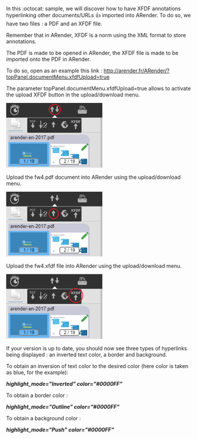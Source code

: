 

In this :octocat: sample, we will discover how to have XFDF annotations hyperlinking other documents/URLs :+1: imported into ARender. To do so, we have two files : a PDF and an XFDF file.

Remember that in ARender, XFDF is a norm using the XML format to store annotations. 

The PDF is made to be opened in ARender, the XFDF file is made to be imported onto the PDF in ARender.

To do so, open as an example this link : http://arender.fr/ARender/?topPanel.documentMenu.xfdfUpload=true

The parameter topPanel.documentMenu.xfdfUpload=true allows to activate the upload XFDF button in the upload/download menu.

![](images/defaultMenu.png?raw=true)

Upload the fw4.pdf document into ARender using the upload/download menu.

![](images/upload.png?raw=true)

Upload the fw4.xfdf file into ARender using the upload/download menu.

![](images/xfdfUpload.png?raw=true)

If your version is up to date, you should now see three types of hyperlinks being displayed : an inverted text color, a border and background.

To obtain an inversion of text color to the desired color (here color is taken as blue, for the example): 

*__highlight_mode="Inverted" color="#0000FF"__*

To obtain a border color :

*__highlight_mode="Outline" color="#0000FF"__*

To obtain a background color : 

*__highlight_mode="Push" color="#0000FF"__*

